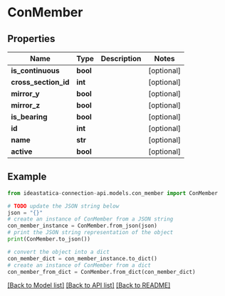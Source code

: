 # ConMember


## Properties

Name | Type | Description | Notes
------------ | ------------- | ------------- | -------------
**is_continuous** | **bool** |  | [optional] 
**cross_section_id** | **int** |  | [optional] 
**mirror_y** | **bool** |  | [optional] 
**mirror_z** | **bool** |  | [optional] 
**is_bearing** | **bool** |  | [optional] 
**id** | **int** |  | [optional] 
**name** | **str** |  | [optional] 
**active** | **bool** |  | [optional] 

## Example

```python
from ideastatica-connection-api.models.con_member import ConMember

# TODO update the JSON string below
json = "{}"
# create an instance of ConMember from a JSON string
con_member_instance = ConMember.from_json(json)
# print the JSON string representation of the object
print(ConMember.to_json())

# convert the object into a dict
con_member_dict = con_member_instance.to_dict()
# create an instance of ConMember from a dict
con_member_from_dict = ConMember.from_dict(con_member_dict)
```
[[Back to Model list]](../README.md#documentation-for-models) [[Back to API list]](../README.md#documentation-for-api-endpoints) [[Back to README]](../README.md)



